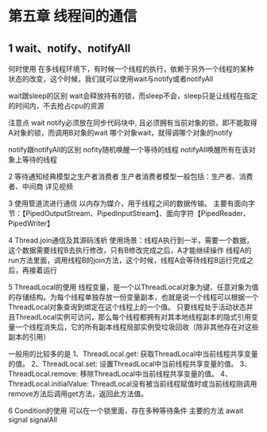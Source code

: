 # 第五章 线程间的通信

## 1 wait、notify、notifyAll

  何时使用
    在多线程环境下，有时候一个线程的执行，依赖于另外一个线程的某种状态的改变，这个时候，我们就可以使用wait与notify或者notifyAll

  wait跟sleep的区别
    wait会释放持有的锁，而sleep不会，sleep只是让线程在指定的时间内，不去抢占cpu的资源

  注意点
    wait notify必须放在同步代码块中, 且必须拥有当前对象的锁，即不能取得A对象的锁，而调用B对象的wait
    哪个对象wait，就得调哪个对象的notify

  notify跟notifyAll的区别
    nofity随机唤醒一个等待的线程
    notifyAll唤醒所有在该对象上等待的线程




2 等待通知经典模型之生产者消费者
  生产者消费者模型一般包括：生产者、消费者、中间商
  详见视频




3 使用管道流进行通信
  以内存为媒介，用于线程之间的数据传输。
  主要有面向字节：【PipedOutputStream、PipedInputStream】、面向字符【PipedReader、PipedWriter】




4 Thread.join通信及其源码浅析
  使用场景：线程A执行到一半，需要一个数据，这个数据需要线程B去执行修改，只有B修改完成之后，A才能继续操作
  线程A的run方法里面，调用线程B的join方法，这个时候，线程A会等待线程B运行完成之后，再接着运行




5 ThreadLocal的使用
  线程变量，是一个以ThreadLocal对象为键、任意对象为值的存储结构。为每个线程单独存放一份变量副本，也就是说一个线程可以根据一个ThreadLocal对象查询到绑定在这个线程上的一个值。
  只要线程处于活动状态并且ThreadLocal实例可访问，那么每个线程都拥有对其本地线程副本的隐式引用变量一个线程消失后，它的所有副本线程局部实例受垃圾回收（除非其他存在对这些副本的引用）

  一般用的比较多的是
  1、ThreadLocal.get: 获取ThreadLocal中当前线程共享变量的值。
  2、ThreadLocal.set: 设置ThreadLocal中当前线程共享变量的值。
  3、ThreadLocal.remove: 移除ThreadLocal中当前线程共享变量的值。
  4、ThreadLocal.initialValue: ThreadLocal没有被当前线程赋值时或当前线程刚调用remove方法后调用get方法，返回此方法值。




6 Condition的使用
  可以在一个锁里面，存在多种等待条件
  主要的方法
    await
    signal
    signalAll
